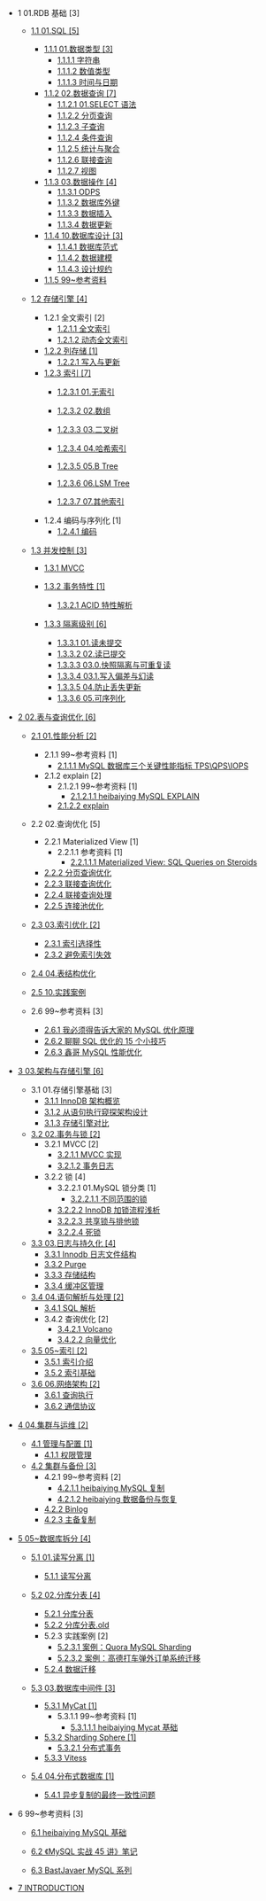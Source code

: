   - 1 01.RDB 基础 [3]
    - [1.1 01.SQL [5]](/01.RDB%20基础/01.SQL/README.md)
      - [1.1.1 01.数据类型 [3]](/01.RDB%20基础/01.SQL/01.数据类型/README.md)
        - [1.1.1.1 字符串](/01.RDB%20基础/01.SQL/01.数据类型/字符串.md)
        - [1.1.1.2 数值类型](/01.RDB%20基础/01.SQL/01.数据类型/数值类型.md)
        - [1.1.1.3 时间与日期](/01.RDB%20基础/01.SQL/01.数据类型/时间与日期.md)
      - [1.1.2 02.数据查询 [7]](/01.RDB%20基础/01.SQL/02.数据查询/README.md)
        - [1.1.2.1 01.SELECT 语法](/01.RDB%20基础/01.SQL/02.数据查询/01.SELECT%20语法.md)
        - [1.1.2.2 分页查询](/01.RDB%20基础/01.SQL/02.数据查询/分页查询.md)
        - [1.1.2.3 子查询](/01.RDB%20基础/01.SQL/02.数据查询/子查询.md)
        - [1.1.2.4 条件查询](/01.RDB%20基础/01.SQL/02.数据查询/条件查询.md)
        - [1.1.2.5 统计与聚合](/01.RDB%20基础/01.SQL/02.数据查询/统计与聚合.md)
        - [1.1.2.6 联接查询](/01.RDB%20基础/01.SQL/02.数据查询/联接查询.md)
        - [1.1.2.7 视图](/01.RDB%20基础/01.SQL/02.数据查询/视图.md)
      - [1.1.3 03.数据操作 [4]](/01.RDB%20基础/01.SQL/03.数据操作/README.md)
        - [1.1.3.1 ODPS](/01.RDB%20基础/01.SQL/03.数据操作/ODPS.md)
        - [1.1.3.2 数据库外键](/01.RDB%20基础/01.SQL/03.数据操作/数据库外键.md)
        - [1.1.3.3 数据插入](/01.RDB%20基础/01.SQL/03.数据操作/数据插入.md)
        - [1.1.3.4 数据更新](/01.RDB%20基础/01.SQL/03.数据操作/数据更新.md)
      - [1.1.4 10.数据库设计 [3]](/01.RDB%20基础/01.SQL/10.数据库设计/README.md)
        - [1.1.4.1 数据库范式](/01.RDB%20基础/01.SQL/10.数据库设计/数据库范式.md)
        - [1.1.4.2 数据建模](/01.RDB%20基础/01.SQL/10.数据库设计/数据建模.md)
        - [1.1.4.3 设计规约](/01.RDB%20基础/01.SQL/10.数据库设计/设计规约.md)
      - [1.1.5 99~参考资料](/01.RDB%20基础/01.SQL/99~参考资料/README.md)
        
    - [1.2 存储引擎 [4]](/01.RDB%20基础/存储引擎/README.md)
      - 1.2.1 全文索引 [2]
        - [1.2.1.1 全文索引](/01.RDB%20基础/存储引擎/全文索引/全文索引.md)
        - [1.2.1.2 动态全文索引](/01.RDB%20基础/存储引擎/全文索引/动态全文索引.md)
      - [1.2.2 列存储 [1]](/01.RDB%20基础/存储引擎/列存储/README.md)
        - [1.2.2.1 写入与更新](/01.RDB%20基础/存储引擎/列存储/写入与更新.md)
      - [1.2.3 索引 [7]](/01.RDB%20基础/存储引擎/索引/README.md)
        - [1.2.3.1 01.无索引](/01.RDB%20基础/存储引擎/索引/01.无索引.md)
        - [1.2.3.2 02.数组](/01.RDB%20基础/存储引擎/索引/02.数组.md)
        - [1.2.3.3 03.二叉树](/01.RDB%20基础/存储引擎/索引/03.二叉树.md)
        - [1.2.3.4 04.哈希索引](/01.RDB%20基础/存储引擎/索引/04.哈希索引.md)
        - [1.2.3.5 05.B Tree](/01.RDB%20基础/存储引擎/索引/05.B-Tree.md)
        - [1.2.3.6 06.LSM Tree](/01.RDB%20基础/存储引擎/索引/06.LSM-Tree/README.md)
          
        - [1.2.3.7 07.其他索引](/01.RDB%20基础/存储引擎/索引/07.其他索引.md)
      - 1.2.4 编码与序列化 [1]
        - [1.2.4.1 编码](/01.RDB%20基础/存储引擎/编码与序列化/编码.md)
    - [1.3 并发控制 [3]](/01.RDB%20基础/并发控制/README.md)
      - [1.3.1 MVCC](/01.RDB%20基础/并发控制/MVCC/README.md)
        
      - [1.3.2 事务特性 [1]](/01.RDB%20基础/并发控制/事务特性/README.md)
        - [1.3.2.1 ACID 特性解析](/01.RDB%20基础/并发控制/事务特性/ACID%20特性解析.md)
      - [1.3.3 隔离级别 [6]](/01.RDB%20基础/并发控制/隔离级别/README.md)
        - [1.3.3.1 01.读未提交](/01.RDB%20基础/并发控制/隔离级别/01.读未提交.md)
        - [1.3.3.2 02.读已提交](/01.RDB%20基础/并发控制/隔离级别/02.读已提交.md)
        - [1.3.3.3 03.0.快照隔离与可重复读](/01.RDB%20基础/并发控制/隔离级别/03.0.快照隔离与可重复读.md)
        - [1.3.3.4 03.1.写入偏差与幻读](/01.RDB%20基础/并发控制/隔离级别/03.1.写入偏差与幻读.md)
        - [1.3.3.5 04.防止丢失更新](/01.RDB%20基础/并发控制/隔离级别/04.防止丢失更新.md)
        - [1.3.3.6 05.可序列化](/01.RDB%20基础/并发控制/隔离级别/05.可序列化.md)
  - [2 02.表与查询优化 [6]](/02.表与查询优化/README.md)
    - [2.1 01.性能分析 [2]](/02.表与查询优化/01.性能分析/README.md)
      - 2.1.1 99~参考资料 [1]
        - [2.1.1.1 MySQL 数据库三个关键性能指标 TPS\QPS\IOPS](/02.表与查询优化/01.性能分析/99~参考资料/2021-MySQL%20数据库三个关键性能指标%20TPS\QPS\IOPS.md)
      - 2.1.2 explain [2]
        - 2.1.2.1 99~参考资料 [1]
          - [2.1.2.1.1 heibaiying MySQL EXPLAIN](/02.表与查询优化/01.性能分析/explain/99~参考资料/2020-heibaiying-MySQL%20EXPLAIN.md)
        - [2.1.2.2 explain](/02.表与查询优化/01.性能分析/explain/explain.md)
    - 2.2 02.查询优化 [5]
      - 2.2.1 Materialized View [1]
        - 2.2.1.1 参考资料 [1]
          - [2.2.1.1.1 Materialized View: SQL Queries on Steroids](/02.表与查询优化/02.查询优化/Materialized%20View/.more/2022-Materialized%20View:%20SQL%20Queries%20on%20Steroids.md)
      - [2.2.2 分页查询优化](/02.表与查询优化/02.查询优化/分页查询优化.md)
      - [2.2.3 联接查询优化](/02.表与查询优化/02.查询优化/联接查询优化.md)
      - [2.2.4 联接查询处理](/02.表与查询优化/02.查询优化/联接查询处理.md)
      - [2.2.5 连接池优化](/02.表与查询优化/02.查询优化/连接池优化.md)
    - [2.3 03.索引优化 [2]](/02.表与查询优化/03.索引优化/README.md)
      - [2.3.1 索引选择性](/02.表与查询优化/03.索引优化/索引选择性.md)
      - [2.3.2 避免索引失效](/02.表与查询优化/03.索引优化/避免索引失效.md)
    - [2.4 04.表结构优化](/02.表与查询优化/04.表结构优化/README.md)
      
    - [2.5 10.实践案例](/02.表与查询优化/10.实践案例/README.md)
      
    - 2.6 99~参考资料 [3]
      - [2.6.1 我必须得告诉大家的 MySQL 优化原理](/02.表与查询优化/99~参考资料/2017-我必须得告诉大家的%20MySQL%20优化原理.md)
      - [2.6.2 聊聊 SQL 优化的 15 个小技巧](/02.表与查询优化/99~参考资料/2021-聊聊%20SQL%20优化的%2015%20个小技巧.md)
      - [2.6.3 鑫哥 MySQL 性能优化](/02.表与查询优化/99~参考资料/2022-鑫哥-MySQL%20性能优化.md)
  - [3 03.架构与存储引擎 [6]](/03.架构与存储引擎/README.md)
    - 3.1 01.存储引擎基础 [3]
      - [3.1.1 InnoDB 架构概览](/03.架构与存储引擎/01.存储引擎基础/InnoDB%20架构概览.md)
      - [3.1.2 从语句执行窥探架构设计](/03.架构与存储引擎/01.存储引擎基础/从语句执行窥探架构设计.md)
      - [3.1.3 存储引擎对比](/03.架构与存储引擎/01.存储引擎基础/存储引擎对比.md)
    - [3.2 02.事务与锁 [2]](/03.架构与存储引擎/02.事务与锁/README.md)
      - 3.2.1 MVCC [2]
        - [3.2.1.1 MVCC 实现](/03.架构与存储引擎/02.事务与锁/MVCC/MVCC%20实现.md)
        - [3.2.1.2 事务日志](/03.架构与存储引擎/02.事务与锁/MVCC/事务日志.md)
      - 3.2.2 锁 [4]
        - 3.2.2.1 01.MySQL 锁分类 [1]
          - [3.2.2.1.1 不同范围的锁](/03.架构与存储引擎/02.事务与锁/锁/01.MySQL%20锁分类/不同范围的锁.md)
        - [3.2.2.2 InnoDB 加锁流程浅析](/03.架构与存储引擎/02.事务与锁/锁/InnoDB%20加锁流程浅析.md)
        - [3.2.2.3 共享锁与排他锁](/03.架构与存储引擎/02.事务与锁/锁/共享锁与排他锁.md)
        - [3.2.2.4 死锁](/03.架构与存储引擎/02.事务与锁/锁/死锁.md)
    - [3.3 03.日志与持久化 [4]](/03.架构与存储引擎/03.日志与持久化/README.md)
      - [3.3.1 Innodb 日志文件结构](/03.架构与存储引擎/03.日志与持久化/Innodb%20日志文件结构.md)
      - [3.3.2 Purge](/03.架构与存储引擎/03.日志与持久化/Purge.md)
      - [3.3.3 存储结构](/03.架构与存储引擎/03.日志与持久化/存储结构.md)
      - [3.3.4 缓冲区管理](/03.架构与存储引擎/03.日志与持久化/缓冲区管理.md)
    - [3.4 04.语句解析与处理 [2]](/03.架构与存储引擎/04.语句解析与处理/README.md)
      - [3.4.1 SQL 解析](/03.架构与存储引擎/04.语句解析与处理/SQL%20解析.md)
      - 3.4.2 查询优化 [2]
        - [3.4.2.1 Volcano](/03.架构与存储引擎/04.语句解析与处理/查询优化/Volcano.md)
        - [3.4.2.2 向量优化](/03.架构与存储引擎/04.语句解析与处理/查询优化/向量优化.md)
    - [3.5 05~索引 [2]](/03.架构与存储引擎/05~索引/README.md)
      - [3.5.1 索引介绍](/03.架构与存储引擎/05~索引/索引介绍.md)
      - [3.5.2 索引基础](/03.架构与存储引擎/05~索引/索引基础.md)
    - [3.6 06.网络架构 [2]](/03.架构与存储引擎/06.网络架构/README.md)
      - [3.6.1 查询执行](/03.架构与存储引擎/06.网络架构/查询执行.md)
      - [3.6.2 通信协议](/03.架构与存储引擎/06.网络架构/通信协议.md)
  - [4 04.集群与运维 [2]](/04.集群与运维/README.md)
    - [4.1 管理与配置 [1]](/04.集群与运维/管理与配置/README.md)
      - [4.1.1 权限管理](/04.集群与运维/管理与配置/权限管理.md)
    - [4.2 集群与备份 [3]](/04.集群与运维/集群与备份/README.md)
      - 4.2.1 99~参考资料 [2]
        - [4.2.1.1 heibaiying MySQL 复制](/04.集群与运维/集群与备份/99~参考资料/2020-heibaiying-MySQL%20复制.md)
        - [4.2.1.2 heibaiying 数据备份与恢复](/04.集群与运维/集群与备份/99~参考资料/2020-heibaiying-数据备份与恢复.md)
      - [4.2.2 Binlog](/04.集群与运维/集群与备份/Binlog.md)
      - [4.2.3 主备复制](/04.集群与运维/集群与备份/主备复制.md)
  - [5 05~数据库拆分 [4]](/05~数据库拆分/README.md)
    - [5.1 01.读写分离 [1]](/05~数据库拆分/01.读写分离/README.md)
      - [5.1.1 读写分离](/05~数据库拆分/01.读写分离/读写分离.md)
    - [5.2 02.分库分表 [4]](/05~数据库拆分/02.分库分表/README.md)
      - [5.2.1 分库分表](/05~数据库拆分/02.分库分表/分库分表.md)
      - [5.2.2 分库分表.old](/05~数据库拆分/02.分库分表/分库分表.old.md)
      - 5.2.3 实践案例 [2]
        - [5.2.3.1 案例：Quora MySQL Sharding](/05~数据库拆分/02.分库分表/实践案例/案例：Quora%20MySQL%20Sharding.md)
        - [5.2.3.2 案例：高德打车弹外订单系统迁移](/05~数据库拆分/02.分库分表/实践案例/案例：高德打车弹外订单系统迁移.md)
      - [5.2.4 数据迁移](/05~数据库拆分/02.分库分表/数据迁移.md)
    - [5.3 03.数据库中间件 [3]](/05~数据库拆分/03.数据库中间件/README.md)
      - [5.3.1 MyCat [1]](/05~数据库拆分/03.数据库中间件/MyCat/README.md)
        - 5.3.1.1 99~参考资料 [1]
          - [5.3.1.1.1 heibaiying Mycat 基础](/05~数据库拆分/03.数据库中间件/MyCat/99~参考资料/2020-heibaiying-Mycat%20基础.md)
      - [5.3.2 Sharding Sphere [1]](/05~数据库拆分/03.数据库中间件/Sharding-Sphere/README.md)
        - [5.3.2.1 分布式事务](/05~数据库拆分/03.数据库中间件/Sharding-Sphere/分布式事务.md)
      - [5.3.3 Vitess](/05~数据库拆分/03.数据库中间件/Vitess/README.md)
        
    - [5.4 04.分布式数据库 [1]](/05~数据库拆分/04.分布式数据库/README.md)
      - [5.4.1 异步复制的最终一致性问题](/05~数据库拆分/04.分布式数据库/异步复制的最终一致性问题.md)
  - 6 99~参考资料 [3]
    - [6.1 heibaiying MySQL 基础](/99~参考资料/2020-heibaiying-MySQL%20基础.md)
    - [6.2 《MySQL 实战 45 讲》笔记](/99~参考资料/2021-《MySQL%20实战%2045%20讲》笔记/README.md)
      
    - [6.3 BastJavaer MySQL 系列](/99~参考资料/BastJavaer-MySQL%20系列/README.md)
      
  - [7 INTRODUCTION](/INTRODUCTION.md)
